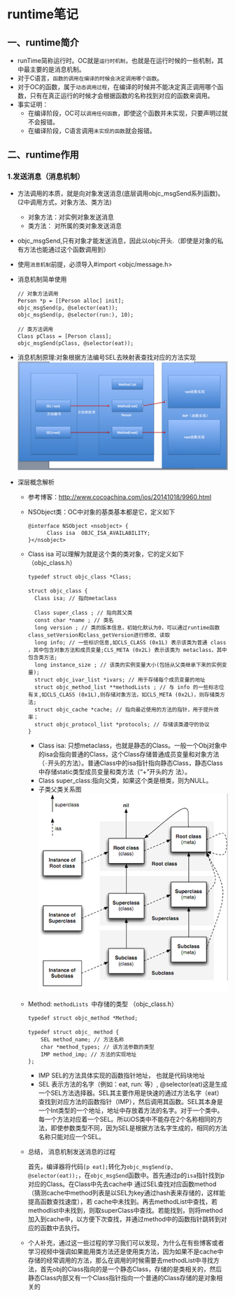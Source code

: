 # runtime笔记

## 一、runtime简介
 - runTime简称运行时。OC就是`运行时机制`，也就是在运行时候的一些机制，其中最主要的是消息机制。
 - 对于C语言，`函数的调用在编译的时候会决定调用哪个函数`。
 - 对于OC的函数，属于`动态调用过程`，在编译的时候并不能决定真正调用哪个函数，只有在真正运行的时候才会根据函数的名称找到对应的函数来调用。
 - 事实证明：
	*	在编译阶段，OC可以`调用任何函数`，即使这个函数并未实现，只要声明过就不会报错。
	*	在编译阶段，C语言调用`未实现的函数`就会报错。

## 二、runtime作用

### 1.发送消息（消息机制）
- 方法调用的本质，就是向对象发送消息(底层调用objc_msgSend系列函数)。(2中调用方式，对象方法、类方法)
	* 对象方法：对实例对象发送消息
	* 类方法：  对所属的类对象发送消息
- objc_msgSend,只有对象才能发送消息，因此以objc开头.（即使是对象的私有方法也能通过这个函数调用到）
- 使用`消息机制`前提，必须导入#import <objc/message.h>
- 消息机制简单使用
	
	```objc
	// 对象方法调用
    Person *p = [[Person alloc] init];
    objc_msgSend(p, @selector(eat));
    objc_msgSend(p, @selector(run:), 10);
    
    // 类方法调用
    Class pClass = [Person class];
    objc_msgSend(pClass, @selector(eat));
	```
	
- 消息机制原理:对象根据方法编号SEL去映射表查找对应的方法实现
	![](Snip20151013_4.png)
	
- 深层概念解析
	- 参考博客：<http://www.cocoachina.com/ios/20141018/9960.html>
	- NSObject类：OC中对象的基类基本都是它，定义如下
	
	  ```objc
	  @interface NSObject <nsobject> {
	  		Class isa  OBJC_ISA_AVAILABILITY;
	  }</nsobject>
	  ```
	  
	- Class isa 可以理解为就是这个类的类对象，它的定义如下（objc_class.h）
	
		```objc
		typedef struct objc_class *Class;  
		
		struct objc_class {
		  Class isa; // 指向metaclass
		   
		  Class super_class ; // 指向其父类
		  const char *name ; // 类名
		  long version ; // 类的版本信息，初始化默认为0，可以通过runtime函数class_setVersion和class_getVersion进行修改、读取
		  long info; // 一些标识信息,如CLS_CLASS (0x1L) 表示该类为普通 class ，其中包含对象方法和成员变量;CLS_META (0x2L) 表示该类为 metaclass，其中包含类方法;
		  long instance_size ; // 该类的实例变量大小(包括从父类继承下来的实例变量);
		  struct objc_ivar_list *ivars; // 用于存储每个成员变量的地址
		  struct objc_method_list **methodLists ; // 与 info 的一些标志位有关,如CLS_CLASS (0x1L),则存储对象方法，如CLS_META (0x2L)，则存储类方法;
		  struct objc_cache *cache; // 指向最近使用的方法的指针，用于提升效率；
		  struct objc_protocol_list *protocols; // 存储该类遵守的协议
	    }
		```
		- Class isa: 只想metaclass，也就是静态的Class。一般一个Obj对象中的isa会指向普通的Class，这个Class存储普通成员变量和对象方法（`-`开头的方法）。普通Class中的isa指针指向静态Class，静态Class中存储static类型成员变量和类方法（“+”开头的方 法）。
		- Class super_class:指向父类，如果这个类是根类，则为NULL。
		- 子类父类关系图
			 ![](1413628797629491.png)
	
	-  Method: `methodLists `中存储的类型 （objc_class.h）
		
		```objc
		typedef struct objc_method *Method;
		
		typedef struct objc_ method {
			SEL method_name; // 方法名称
			char *method_types; // 该方法参数的类型
			IMP method_imp; // 方法的实现地址
		};
		```
		- IMP SEL的方法具体实现的函数指针地址， 也就是代码块地址
		- SEL 表示方法的名字（例如：eat, run: 等）, @selector(eat)这是生成一个SEL方法选择器。SEL其主要作用是快速的通过方法名字（eat）查找到对应方法的函数指针（IMP），然后调用其函数。SEL其本身是一个Int类型的一个地址，地址中存放着方法的名字。对于一个类中。每一个方法对应着一个SEL。所以iOS类中不能存在2个名称相同的方法，即使参数类型不同，因为SEL是根据方法名字生成的，相同的方法名称只能对应一个SEL。
		
	- 总结， 消息机制发送消息的过程
	
		首先，编译器将代码`[p eat];`转化为`objc_msgSend(p, @selector(eat));`，在`objc_msgSend`函数中。首先通过p的`isa`指针找到p对应的Class。在Class中先去cache中 通过SEL查找对应函数method（猜测cache中method列表是以SEL为key通过hash表来存储的，这样能提高函数查找速度），若 cache中未找到。再去methodList中查找，若methodlist中未找到，则取superClass中查找。若能找到，则将method加入到cache中，以方便下次查找，并通过method中的函数指针跳转到对应的函数中去执行。
		
	- 个人补充，通过这一些过程的学习我们可以发现，为什么在有些博客或者学习视频中强调如果能用类方法还是使用类方法，因为如果不是cache中存储的经常调用的方法，那么在调用的时候需要去methodList中寻找方法，首先obj的Class指向的是一个静态Class，存储的是类相关的，然后静态Class内部又有一个Class指针指向一个普通的Class存储的是对象相关的	
	